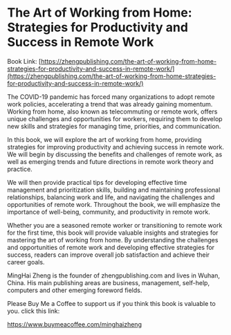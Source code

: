 # The Art of Working from Home: Strategies for Productivity and Success in Remote Work

Book Link: [https://zhengpublishing.com/the-art-of-working-from-home-strategies-for-productivity-and-success-in-remote-work/](https://zhengpublishing.com/the-art-of-working-from-home-strategies-for-productivity-and-success-in-remote-work/)

The COVID-19 pandemic has forced many organizations to adopt remote work policies, accelerating a trend that was already gaining momentum. Working from home, also known as telecommuting or remote work, offers unique challenges and opportunities for workers, requiring them to develop new skills and strategies for managing time, priorities, and communication.

In this book, we will explore the art of working from home, providing strategies for improving productivity and achieving success in remote work. We will begin by discussing the benefits and challenges of remote work, as well as emerging trends and future directions in remote work theory and practice.

We will then provide practical tips for developing effective time management and prioritization skills, building and maintaining professional relationships, balancing work and life, and navigating the challenges and opportunities of remote work. Throughout the book, we will emphasize the importance of well-being, community, and productivity in remote work.

Whether you are a seasoned remote worker or transitioning to remote work for the first time, this book will provide valuable insights and strategies for mastering the art of working from home. By understanding the challenges and opportunities of remote work and developing effective strategies for success, readers can improve overall job satisfaction and achieve their career goals.

MingHai Zheng is the founder of zhengpublishing.com and lives in Wuhan, China. His main publishing areas are business, management, self-help, computers and other emerging foreword fields.

Please Buy Me a Coffee to support us if you think this book is valuable to you. click this link:

https://www.buymeacoffee.com/minghaizheng
